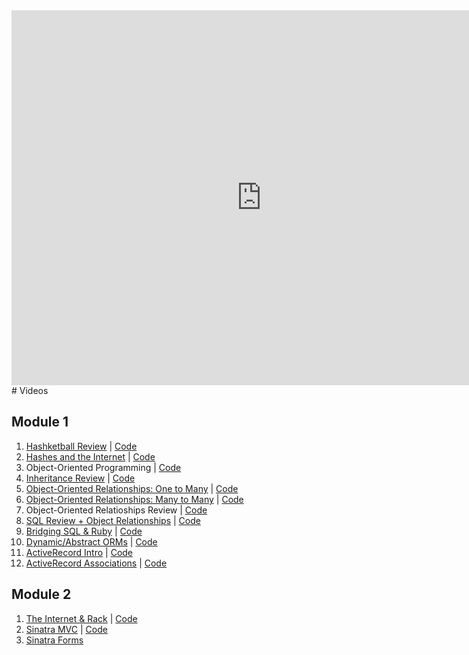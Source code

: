 <iframe src="https://calendar.google.com/calendar/embed?src=flatironschool.com_i7b1asb68fthql7nbiv5ebvn7c%40group.calendar.google.com&ctz=America%2FNew_York" style="border: 0" width="800" height="600" frameborder="0" scrolling="no"></iframe>
# Videos

## Module 1

1. [Hashketball Review](https://youtu.be/w4y9PGLWwoQ) | [Code](https://github.com/learn-co-students/nyc-mhtn-040218/tree/master/01-hashketball-review)
2. [Hashes and the Internet](https://youtu.be/M3-jutt7t_4) | [Code](https://github.com/learn-co-students/nyc-mhtn-040218/tree/master/02-hashes-and-the-internet)
3. Object-Oriented Programming | [Code](https://github.com/learn-co-students/nyc-mhtn-040218/tree/master/03-object-oriented-programming)
4. [Inheritance Review](https://youtu.be/y4OLQAGQYQ4) | [Code](https://github.com/learn-co-students/nyc-mhtn-040218/blob/master/04-oo-inheritance/animal.rb)
5. [Object-Oriented Relationships: One to Many](https://www.youtube.com/watch?v=nBWpJLMTzME&feature=youtu.be) | [Code](https://github.com/learn-co-students/nyc-mhtn-040218/tree/master/05-one-to-many)
6. [Object-Oriented Relationships: Many to Many](https://youtu.be/frW4qRR7Nfw) | [Code](https://github.com/learn-co-students/nyc-mhtn-040218/tree/master/06-many-to-many)
7. Object-Oriented Relatioships Review | [Code](https://github.com/learn-co-students/nyc-mhtn-040218/tree/master/07-relationships-review)
8. [SQL Review + Object Relationships](https://www.youtube.com/watch?v=XLN8TxhD6DM) | [Code](https://github.com/learn-co-students/nyc-mhtn-040218/tree/master/08-intro-sql)
9. [Bridging SQL & Ruby](https://www.youtube.com/watch?v=UoN2ZSKYwtQ) | [Code](https://github.com/learn-co-students/nyc-mhtn-040218/tree/master/09-bridging-ruby-and-sql)
10. [Dynamic/Abstract ORMs](https://www.youtube.com/watch?v=-o-swcrgAYY&feature=youtu.be) | [Code](https://github.com/learn-co-students/nyc-mhtn-040218/tree/master/10-abstract-orm)
11. [ActiveRecord Intro](https://www.youtube.com/watch?v=Tem3fz7Q1bM) | [Code](https://github.com/learn-co-students/nyc-mhtn-040218/tree/master/11-active-record-into)
12. [ActiveRecord Associations](https://www.youtube.com/watch?v=dZdYX5fyAyw) | [Code](https://github.com/learn-co-students/nyc-mhtn-040218/tree/66cc10beeee45dbe722b78855d73ca26a558cee8/12-active-record-associations)

## Module 2

1. [The Internet & Rack](https://www.youtube.com/watch?v=k00cveRhhOw) | [Code](https://github.com/learn-co-students/nyc-mhtn-040218/tree/master/13-internet-intro)
2. [Sinatra MVC](https://www.youtube.com/watch?v=QQmDU2MI1Nw) | [Code](https://github.com/learn-co-students/nyc-mhtn-040218/tree/master/14-sinatra-mvc/fishmarket)
3. [Sinatra Forms](https://youtu.be/ky691SgngxE)
